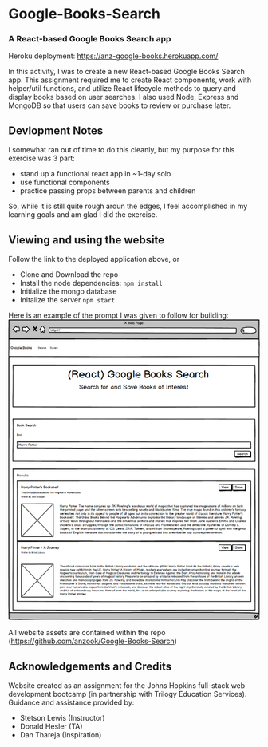 
<!-- //////////////////////////// -->
# Google-Books-Search
### A React-based Google Books Search app
Heroku deployment: https://anz-google-books.herokuapp.com/


In this activity, I was to create a new React-based Google Books Search app. This assignment required me to create React components, work with helper/util functions, and utilize React lifecycle methods to query and display books based on user searches. I also used Node, Express and MongoDB so that users can save books to review or purchase later.

## Devlopment Notes

I somewhat ran out of time to do this cleanly, but my purpose for this exercise was 3 part:
* stand up a functional react app in ~1-day solo
* use functional components
* practice passing props between parents and children

So, while it is still quite rough aroun the edges, I feel accomplished in my learning goals and am glad I did the exercise.

## Viewing and using the website
Follow the link to the deployed application above, or 

- Clone and Download the repo
- Install the node dependencies:
`npm install`
- Initialize the mongo database
- Initalize the server
`npm start`


Here is an example of the prompt I was given to follow for building:
![Mainpage Wireframe](Reference/21-MERN_02-Homework_Search.png)


All website assets are contained within the repo (https://github.com/anzook/Google-Books-Search)


## Acknowledgements and Credits

Website created as an assignment for the Johns Hopkins full-stack web development bootcamp (in partnership with Trilogy Education Services).
Guidance and assistance provided by:
* Stetson Lewis (Instructor)
* Donald Hesler (TA)
* Dan Thareja (Inspiration)